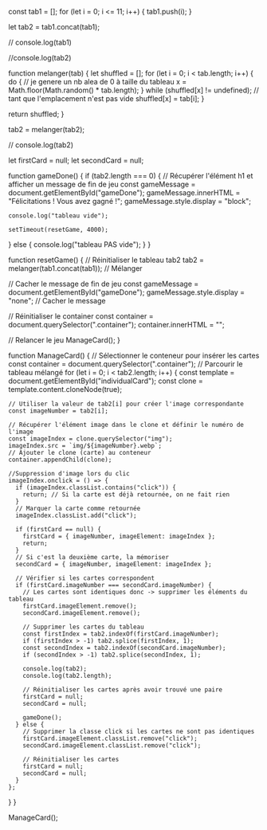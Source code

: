 const tab1 = [];
for (let i = 0; i <= 11; i++) {
tab1.push(i);
}

let tab2 = tab1.concat(tab1);

// console.log(tab1)

//console.log(tab2)

function melanger(tab) {
let shuffled = [];
for (let i = 0; i < tab.length; i++) {
do {
// je genere un nb alea de 0 à taille du tableau
x = Math.floor(Math.random() \* tab.length);
} while (shuffled[x] != undefined);
// tant que l'emplacement n'est pas vide
shuffled[x] = tab[i];
}

return shuffled;
}

tab2 = melanger(tab2);

// console.log(tab2)

let firstCard = null;
let secondCard = null;

function gameDone() {
if (tab2.length === 0) {
// Récupérer l'élément h1 et afficher un message de fin de jeu
const gameMessage = document.getElementById("gameDone");
gameMessage.innerHTML = "Félicitations ! Vous avez gagné !";
gameMessage.style.display = "block";

    console.log("tableau vide");

    setTimeout(resetGame, 4000);

} else {
console.log("tableau PAS vide");
}
}

function resetGame() {
// Réinitialiser le tableau tab2
tab2 = melanger(tab1.concat(tab1)); // Mélanger

// Cacher le message de fin de jeu
const gameMessage = document.getElementById("gameDone");
gameMessage.style.display = "none"; // Cacher le message

// Réinitialiser le container
const container = document.querySelector(".container");
container.innerHTML = "";

// Relancer le jeu
ManageCard();
}

function ManageCard() {
// Sélectionner le conteneur pour insérer les cartes
const container = document.querySelector(".container");
// Parcourir le tableau mélangé
for (let i = 0; i < tab2.length; i++) {
const template = document.getElementById("individualCard");
const clone = template.content.cloneNode(true);

    // Utiliser la valeur de tab2[i] pour créer l'image correspondante
    const imageNumber = tab2[i];

    // Récupérer l'élément image dans le clone et définir le numéro de l'image
    const imageIndex = clone.querySelector("img");
    imageIndex.src = `img/${imageNumber}.webp`;
    // Ajouter le clone (carte) au conteneur
    container.appendChild(clone);

    //Suppression d'image lors du clic
    imageIndex.onclick = () => {
      if (imageIndex.classList.contains("click")) {
        return; // Si la carte est déjà retournée, on ne fait rien
      }
      // Marquer la carte comme retournée
      imageIndex.classList.add("click");

      if (firstCard == null) {
        firstCard = { imageNumber, imageElement: imageIndex };
        return;
      }
      // Si c'est la deuxième carte, la mémoriser
      secondCard = { imageNumber, imageElement: imageIndex };

      // Vérifier si les cartes correspondent
      if (firstCard.imageNumber === secondCard.imageNumber) {
        // Les cartes sont identiques donc -> supprimer les éléments du tableau
        firstCard.imageElement.remove();
        secondCard.imageElement.remove();

        // Supprimer les cartes du tableau
        const firstIndex = tab2.indexOf(firstCard.imageNumber);
        if (firstIndex > -1) tab2.splice(firstIndex, 1);
        const secondIndex = tab2.indexOf(secondCard.imageNumber);
        if (secondIndex > -1) tab2.splice(secondIndex, 1);

        console.log(tab2);
        console.log(tab2.length);

        // Réinitialiser les cartes après avoir trouvé une paire
        firstCard = null;
        secondCard = null;

        gameDone();
      } else {
        // Supprimer la classe click si les cartes ne sont pas identiques
        firstCard.imageElement.classList.remove("click");
        secondCard.imageElement.classList.remove("click");

        // Réinitialiser les cartes
        firstCard = null;
        secondCard = null;
      }
    };

}
}

ManageCard();
